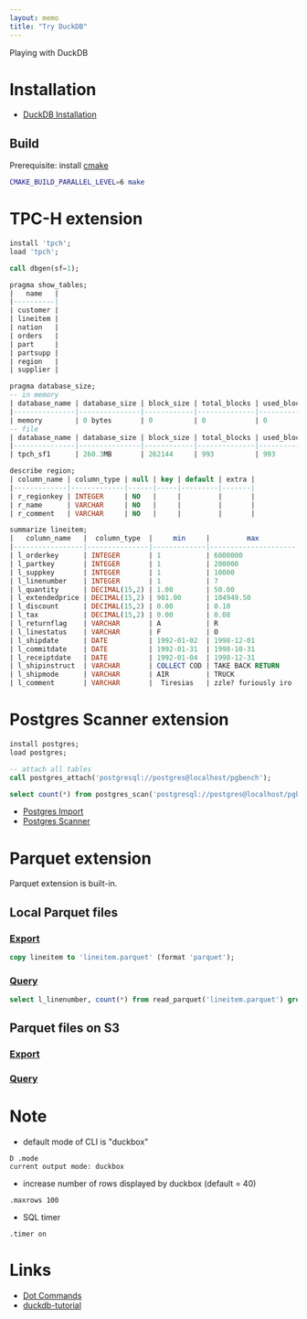 ```yaml
---
layout: memo
title: "Try DuckDB"
---
```


Playing with DuckDB

# Installation
- [DuckDB Installation](https://duckdb.org/docs/installation/)

## Build
Prerequisite: install [cmake](https://cmake.org/)

```sh
CMAKE_BUILD_PARALLEL_LEVEL=6 make
```

# TPC-H extension
```sql
install 'tpch';
load 'tpch';

call dbgen(sf=1);
```

```sql
pragma show_tables;
|   name   |
|----------|
| customer |
| lineitem |
| nation   |
| orders   |
| part     |
| partsupp |
| region   |
| supplier |
```

```sql
pragma database_size;
-- in memory
| database_name | database_size | block_size | total_blocks | used_blocks | free_blocks | wal_size | memory_usage | memory_limit |
|---------------|---------------|------------|--------------|-------------|-------------|----------|--------------|--------------|
| memory        | 0 bytes       | 0          | 0            | 0           | 0           | 0 bytes  | 1.4GB        | 13.3GB       |
-- file
| database_name | database_size | block_size | total_blocks | used_blocks | free_blocks | wal_size | memory_usage | memory_limit |
|---------------|---------------|------------|--------------|-------------|-------------|----------|--------------|--------------|
| tpch_sf1      | 260.3MB       | 262144     | 993          | 993         | 0           | 0 bytes  | 259.2MB      | 13.3GB       |
```

```sql
describe region;
| column_name | column_type | null | key | default | extra |
|-------------|-------------|------|-----|---------|-------|
| r_regionkey | INTEGER     | NO   |     |         |       |
| r_name      | VARCHAR     | NO   |     |         |       |
| r_comment   | VARCHAR     | NO   |     |         |       |
```

```sql
summarize lineitem;
|   column_name   |  column_type  |     min     |         max         | approx_unique |         avg         |         std         |   q25   |   q50   |   q75   |  count  | null_percentage |
|-----------------|---------------|-------------|---------------------|---------------|---------------------|---------------------|---------|---------|---------|---------|-----------------|
| l_orderkey      | INTEGER       | 1           | 6000000             | 1508227       | 3000279.604204982   | 1732187.8734803302  | 1526218 | 3009234 | 4504205 | 6001215 | 0.0%            |
| l_partkey       | INTEGER       | 1           | 200000              | 202598        | 100017.98932999402  | 57735.69082650548   | 50076   | 99980   | 150179  | 6001215 | 0.0%            |
| l_suppkey       | INTEGER       | 1           | 10000               | 10061         | 5000.602606138924   | 2886.961998730616   | 2500    | 5000    | 7499    | 6001215 | 0.0%            |
| l_linenumber    | INTEGER       | 1           | 7                   | 7             | 3.0005757167506912  | 1.7324314036519408  | 2       | 3       | 4       | 6001215 | 0.0%            |
| l_quantity      | DECIMAL(15,2) | 1.00        | 50.00               | 50            | 25.507967136654827  | 14.426262537016848  | 13      | 25      | 38      | 6001215 | 0.0%            |
| l_extendedprice | DECIMAL(15,2) | 901.00      | 104949.50           | 923139        | 38255.138484656854  | 23300.43871096203   | 18746   | 36718   | 55151   | 6001215 | 0.0%            |
| l_discount      | DECIMAL(15,2) | 0.00        | 0.10                | 11            | 0.04999943011540163 | 0.03161985510812599 | 0       | 0       | 0       | 6001215 | 0.0%            |
| l_tax           | DECIMAL(15,2) | 0.00        | 0.08                | 9             | 0.04001350893110812 | 0.02581655179884276 | 0       | 0       | 0       | 6001215 | 0.0%            |
| l_returnflag    | VARCHAR       | A           | R                   | 3             |                     |                     |         |         |         | 6001215 | 0.0%            |
| l_linestatus    | VARCHAR       | F           | O                   | 2             |                     |                     |         |         |         | 6001215 | 0.0%            |
| l_shipdate      | DATE          | 1992-01-02  | 1998-12-01          | 2516          |                     |                     |         |         |         | 6001215 | 0.0%            |
| l_commitdate    | DATE          | 1992-01-31  | 1998-10-31          | 2460          |                     |                     |         |         |         | 6001215 | 0.0%            |
| l_receiptdate   | DATE          | 1992-01-04  | 1998-12-31          | 2549          |                     |                     |         |         |         | 6001215 | 0.0%            |
| l_shipinstruct  | VARCHAR       | COLLECT COD | TAKE BACK RETURN    | 4             |                     |                     |         |         |         | 6001215 | 0.0%            |
| l_shipmode      | VARCHAR       | AIR         | TRUCK               | 7             |                     |                     |         |         |         | 6001215 | 0.0%            |
| l_comment       | VARCHAR       |  Tiresias   | zzle? furiously iro | 3558599       |                     |                     |         |         |         | 6001215 | 0.0%            |
```

# Postgres Scanner extension
```sql
install postgres;
load postgres;
```

```sql
-- attach all tables
call postgres_attach('postgresql://postgres@localhost/pgbench');

select count(*) from postgres_scan('postgresql://postgres@localhost/pgbench', 'public', 'pgbench_accounts');
```

- [Postgres Import](https://duckdb.org/docs/guides/import/query_postgres)
- [Postgres Scanner](https://duckdb.org/docs/extensions/postgres_scanner)

# Parquet extension
Parquet extension is built-in.

## Local Parquet files

### [Export](https://duckdb.org/docs/guides/import/parquet_export)
```sql
copy lineitem to 'lineitem.parquet' (format 'parquet');
```

### [Query](https://duckdb.org/docs/guides/import/query_parquet)
```sql
select l_linenumber, count(*) from read_parquet('lineitem.parquet') group by 1;
```

## Parquet files on S3

### [Export](https://duckdb.org/docs/guides/import/s3_export)

### [Query](https://duckdb.org/docs/guides/import/s3_import)

# Note
- default mode of CLI is "duckbox"
```
D .mode
current output mode: duckbox
```
- increase number of rows displayed by duckbox (default = 40)
```
.maxrows 100
```
- SQL timer
```
.timer on
```

# Links
- [Dot Commands](https://duckdb.org/docs/api/cli#special-commands-dot-commands)
- [duckdb-tutorial](https://github.com/pdet/duckdb-tutorial)

